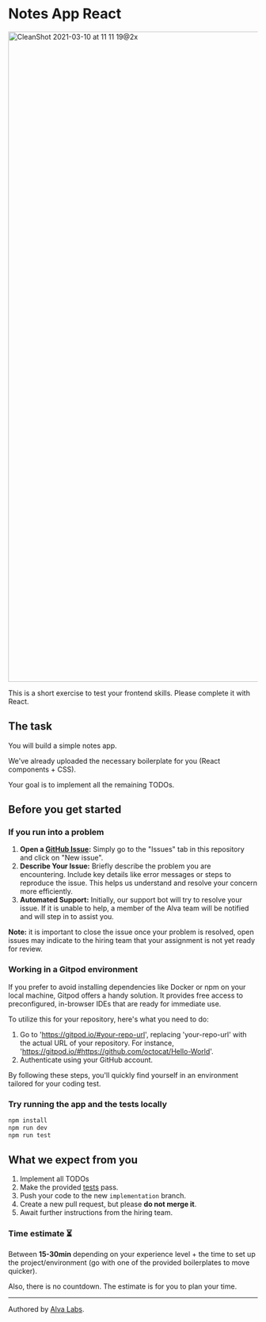 # Notes App React

<img width="1312" alt="CleanShot 2021-03-10 at 11 11 19@2x" src="https://user-images.githubusercontent.com/1162212/110613313-6a624c00-8191-11eb-8e37-78720c761cfd.png">

This is a short exercise to test your frontend skills. Please complete it with React.

## The task

You will build a simple notes app. 

We've already uploaded the necessary boilerplate for you (React components + CSS).

Your goal is to implement all the remaining TODOs.

## Before you get started

### If you run into a problem

1. **Open a [GitHub Issue](https:\/\/docs.github.com\/en\/issues\/tracking-your-work-with-issues\/creating-an-issue):** Simply go to the "Issues" tab in this repository and click on "New issue".
2. **Describe Your Issue:** Briefly describe the problem you are encountering. Include key details like error messages or steps to reproduce the issue. This helps us understand and resolve your concern more efficiently.
3. **Automated Support:** Initially, our support bot will try to resolve your issue. If it is unable to help, a member of the Alva team will be notified and will step in to assist you.

**Note:** it is important to close the issue once your problem is resolved, open issues may indicate to the hiring team that your assignment is not yet ready for review.

### Working in a Gitpod environment

If you prefer to avoid installing dependencies like Docker or npm on your local machine, Gitpod offers a handy solution. It provides free access to preconfigured, in-browser IDEs that are ready for immediate use.

To utilize this for your repository, here's what you need to do:

1. Go to 'https://gitpod.io/#your-repo-url', replacing 'your-repo-url' with the actual URL of your repository. For instance, 'https://gitpod.io/#https://github.com/octocat/Hello-World'.
2. Authenticate using your GitHub account.

By following these steps, you'll quickly find yourself in an environment tailored for your coding test.

### Try running the app and the tests locally

```bash
npm install
npm run dev
npm run test
```

## What we expect from you

1. Implement all TODOs
2. Make the provided [tests](cypress/e2e/tests.cy.js) pass.
3. Push your code to the new `implementation` branch.
4. Create a new pull request, but please **do not merge it**.
5. Await further instructions from the hiring team.

### Time estimate ⏳

Between **15-30min** depending on your experience level + the time to set up the project/environment (go with one of the provided boilerplates to move quicker).

Also, there is no countdown. The estimate is for you to plan your time.

---

Authored by [Alva Labs](https://www.alvalabs.io/).